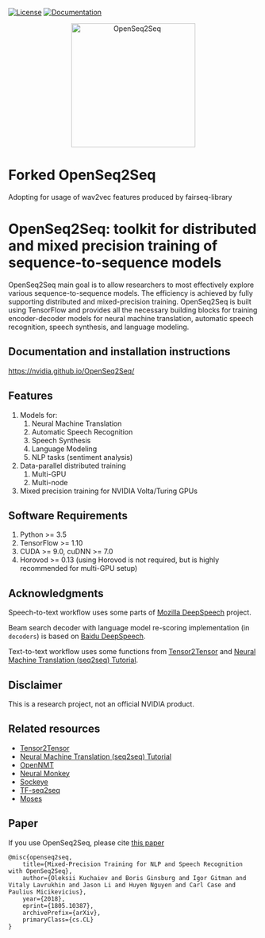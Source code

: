 [![License](https://img.shields.io/badge/License-Apache%202.0-brightgreen.svg)](https://opensource.org/licenses/Apache-2.0)
[![Documentation](https://img.shields.io/badge/documentation-github.io-blue.svg)](https://nvidia.github.io/OpenSeq2Seq/html/index.html)
<div align="center">
  <img src="./docs/logo-shadow.png" alt="OpenSeq2Seq" width="250px">
  <br>
</div>

# Forked OpenSeq2Seq

Adopting for usage of wav2vec features produced by fairseq-library

# OpenSeq2Seq: toolkit for distributed and mixed precision training of sequence-to-sequence models

OpenSeq2Seq main goal is to allow researchers to most effectively explore various
sequence-to-sequence models. The efficiency is achieved by fully supporting
distributed and mixed-precision training.
OpenSeq2Seq is built using TensorFlow and provides all the necessary
building blocks for training encoder-decoder models for neural machine translation, automatic speech recognition, speech synthesis, and language modeling.

## Documentation and installation instructions 
https://nvidia.github.io/OpenSeq2Seq/

## Features
1. Models for:
   1. Neural Machine Translation
   2. Automatic Speech Recognition
   3. Speech Synthesis
   4. Language Modeling
   5. NLP tasks (sentiment analysis)
2. Data-parallel distributed training
   1. Multi-GPU
   2. Multi-node
3. Mixed precision training for NVIDIA Volta/Turing GPUs

## Software Requirements
1. Python >= 3.5
2. TensorFlow >= 1.10
3. CUDA >= 9.0, cuDNN >= 7.0 
4. Horovod >= 0.13 (using Horovod is not required, but is highly recommended for multi-GPU setup)

## Acknowledgments
Speech-to-text workflow uses some parts of [Mozilla DeepSpeech](https://github.com/Mozilla/DeepSpeech) project.

Beam search decoder with language model re-scoring implementation (in `decoders`) is based on [Baidu DeepSpeech](https://github.com/PaddlePaddle/DeepSpeech).

Text-to-text workflow uses some functions from [Tensor2Tensor](https://github.com/tensorflow/tensor2tensor) and [Neural Machine Translation (seq2seq) Tutorial](https://github.com/tensorflow/nmt).

## Disclaimer
This is a research project, not an official NVIDIA product.

## Related resources
* [Tensor2Tensor](https://github.com/tensorflow/tensor2tensor)
* [Neural Machine Translation (seq2seq) Tutorial](https://github.com/tensorflow/nmt)
* [OpenNMT](http://opennmt.net/)
* [Neural Monkey](https://github.com/ufal/neuralmonkey)
* [Sockeye](https://github.com/awslabs/sockeye)
* [TF-seq2seq](https://github.com/google/seq2seq)
* [Moses](http://www.statmt.org/moses/)

## Paper
If you use OpenSeq2Seq, please cite [this paper](https://arxiv.org/abs/1805.10387)
```
@misc{openseq2seq,
    title={Mixed-Precision Training for NLP and Speech Recognition with OpenSeq2Seq},
    author={Oleksii Kuchaiev and Boris Ginsburg and Igor Gitman and Vitaly Lavrukhin and Jason Li and Huyen Nguyen and Carl Case and Paulius Micikevicius},
    year={2018},
    eprint={1805.10387},
    archivePrefix={arXiv},
    primaryClass={cs.CL}
}
```

